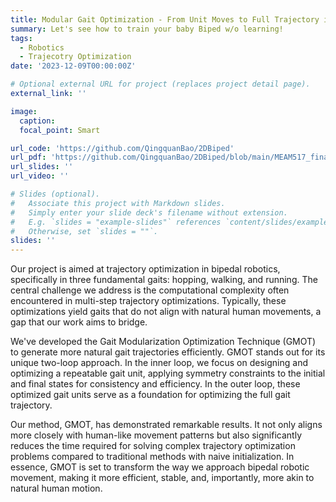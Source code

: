 ```yaml
---
title: Modular Gait Optimization - From Unit Moves to Full Trajectory in Bipedal Systems
summary: Let's see how to train your baby Biped w/o learning!
tags:
  - Robotics
  - Trajecotry Optimization
date: '2023-12-09T00:00:00Z'

# Optional external URL for project (replaces project detail page).
external_link: ''

image:
  caption: 
  focal_point: Smart

url_code: 'https://github.com/QingquanBao/2DBiped'
url_pdf: 'https://github.com/QingquanBao/2DBiped/blob/main/MEAM517_final_report.pdf'
url_slides: ''
url_video: ''

# Slides (optional).
#   Associate this project with Markdown slides.
#   Simply enter your slide deck's filename without extension.
#   E.g. `slides = "example-slides"` references `content/slides/example-slides.md`.
#   Otherwise, set `slides = ""`.
slides: ''
---
```


Our project is aimed at trajectory optimization in bipedal robotics, specifically in three fundamental gaits: hopping, walking, and running. The central challenge we address is the computational complexity often encountered in multi-step trajectory optimizations. Typically, these optimizations yield gaits that do not align with natural human movements, a gap that our work aims to bridge.

We've developed the Gait Modularization Optimization Technique (GMOT) to generate more natural gait trajectories efficiently. GMOT stands out for its unique two-loop approach. In the inner loop, we focus on designing and optimizing a repeatable gait unit, applying symmetry constraints to the initial and final states for consistency and efficiency. In the outer loop, these optimized gait units serve as a foundation for optimizing the full gait trajectory.

Our method, GMOT, has demonstrated remarkable results. It not only aligns more closely with human-like movement patterns but also significantly reduces the time required for solving complex trajectory optimization problems compared to traditional methods with naive initialization. In essence, GMOT is set to transform the way we approach bipedal robotic movement, making it more efficient, stable, and, importantly, more akin to natural human motion.
